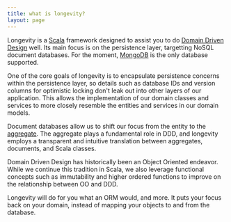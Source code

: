 ```yaml
---
title: what is longevity?
layout: page
---
```


Longevity is a [Scala](http://www.scala-lang.org/) framework designed
to assist you to do [Domain Driven Design](http://dddcommunity.org/)
well. Its main focus is on the persistence layer, targetting NoSQL
document databases. For the moment,
[MongoDB](https://www.mongodb.org/) is the only database supported.

One of the core goals of longevity is to encapsulate persistence
concerns within the persistence layer, so details such as database IDs
and version columns for optimistic locking don't leak out into other
layers of our application. This allows the implementation of our
domain classes and services to more closely resemble the entities and
services in our domain models.

Document databases allow us to shift our focus from the entity to the
[aggregate](http://martinfowler.com/bliki/DDD_Aggregate.html). The
aggregate plays a fundamental role in DDD, and longevity employs a
transparent and intuitive translation between aggregates, documents,
and Scala classes.

Domain Driven Design has historically been an Object Oriented
endeavor. While we continue this tradition in Scala, we also leverage
functional concepts such as immutability and higher ordered functions
to improve on the relationship between OO and DDD.

Longevity will do for you what an ORM would, and more. It puts your
focus back on your domain, instead of mapping your objects to and from
the database.
